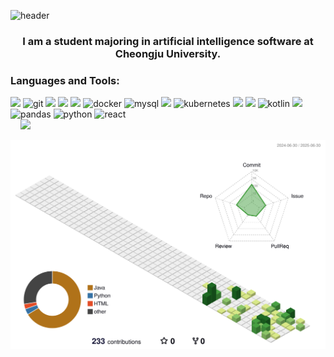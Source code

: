![header](https://capsule-render.vercel.app/api?text=LEEIN&animation=fadeIn&type=blur&color=auto&height=300&section=header)
<h3 align="center">I am a student majoring in artificial intelligence software at Cheongju University.</h3>

<h3 align="left">Languages and Tools:</h3>
<p align="left"> </p>
<span>
  <img src="https://img.shields.io/badge/Oracle-F80000?style=for-the-badge&logo=oracle&logoColor=FFF"/> 
  
  <img src="https://img.shields.io/badge/Git-F05032?style=for-the-badge&logo=git&logoColor=white" alt="git" />

  <img src="https://img.shields.io/badge/HTML5-E34F26?style=for-the-badge&logo=html5&logoColor=FFF"/>

  <img src="https://img.shields.io/badge/Javascript-F7DF1E?style=for-the-badge&logo=javascript&logoColor=FFF"/>

  <img src="https://img.shields.io/badge/Spring-6DB33F?style=for-the-badge&logo=Spring&logoColor=white">

  <img src="https://img.shields.io/badge/Docker-2496ED?style=for-the-badge&logo=docker&logoColor=white" alt="docker"/>
</span>
<span>
  <img src="https://img.shields.io/badge/MySQL-4479A1?style=for-the-badge&logo=mysql&logoColor=white" alt="mysql" />

  <img src="https://img.shields.io/badge/jquery-0769AD?style=for-the-badge&logo=jquery&logoColor=FFF"/> 

  <img src="https://img.shields.io/badge/Kubernetes-326CE5?style=for-the-badge&logo=kubernetes&logoColor=white" alt="kubernetes" />

  <img src="https://img.shields.io/badge/CSS3-1572B6?style=for-the-badge&logo=css3&logoColor=FFF"/> 

  <img src="https://img.shields.io/badge/java-007396?style=for-the-badge&logo=OpenJDK&logoColor=white"> 

  <img src="https://img.shields.io/badge/Kotlin-7F52FF?style=for-the-badge&logo=kotlin&logoColor=white" alt="kotlin" />
</span>
<span>
  <img src="https://img.shields.io/badge/GitHub-EAEAEA?style=for-the-badge&logo=github&logoColor=000"/> 
  <img src="https://img.shields.io/badge/Pandas-150458?style=for-the-badge&logo=pandas&logoColor=white" alt="pandas" />
  <img src="https://img.shields.io/badge/Python-3776AB?style=for-the-badge&logo=python&logoColor=white" alt="python" />
  <img src="https://img.shields.io/badge/React-61DAFB?style=for-the-badge&logo=react&logoColor=black" alt="react" />
</span><br/>&nbsp;&nbsp;&nbsp;
<picture>
  <source
    srcset="https://github-readme-stats.vercel.app/api/top-langs/?username=Adelio-IN&show_icons=true&theme=dark"
    media="(prefers-color-scheme: dark)"
  />
  <source
    srcset="https://github-readme-stats.vercel.app/api?username=Adelio-IN&show_icons=true"
    media="(prefers-color-scheme: light), (prefers-color-scheme: no-preference)"
  />
  <img src="https://github-readme-stats.vercel.app/api?username=Adelio-IN&show_icons=true" />
</picture>

![](./profile-3d-contrib/profile-green-animate.svg)
